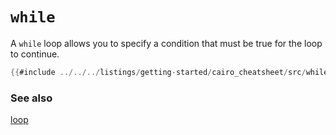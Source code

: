 # `while`

A `while` loop allows you to specify a condition that must be true for the loop to continue.

```rust
{{#include ../../../listings/getting-started/cairo_cheatsheet/src/while_example.cairo:sheet}}
```

### See also

[loop](loop.md)
